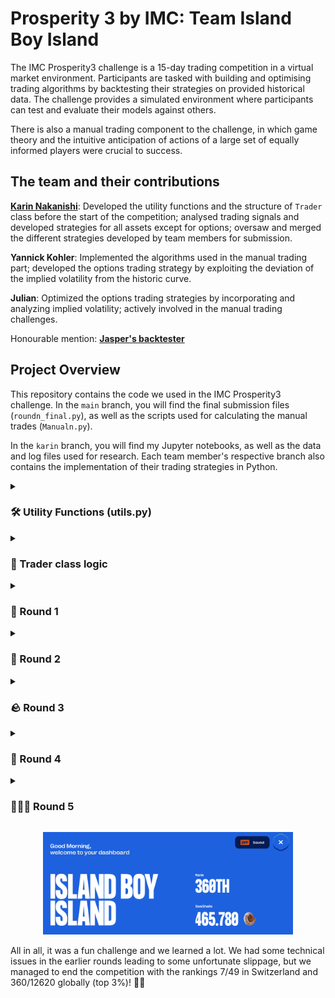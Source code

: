 # Prosperity 3 by IMC: Team Island Boy Island

The IMC Prosperity3 challenge is a 15-day trading competition in a virtual market environment. Participants are tasked with building and optimising trading algorithms by backtesting their strategies on provided historical data. The challenge provides a simulated environment where participants can test and evaluate their models against others.

There is also a manual trading component to the challenge, in which game theory and the intuitive anticipation of actions of a large set of equally informed players were crucial to success. 

## The team and their contributions
[**Karin Nakanishi**](https://www.linkedin.com/in/karin-nakanishi/): Developed the utility functions and the structure of `Trader` class before the start of the competition; analysed trading signals and developed strategies for all assets except for options; oversaw and merged the different strategies developed by team members for submission. 

**Yannick Kohler**: Implemented the algorithms used in the manual trading part; developed the options trading strategy by exploiting the deviation of the implied volatility from the historic curve.

**Julian**: Optimized the options trading strategies by incorporating and analyzing implied volatility; actively involved in the manual trading challenges.

Honourable mention: [**Jasper's backtester**](https://github.com/jmerle/imc-prosperity-3-backtester)

## Project Overview
This repository contains the code we used in the IMC Prosperity3 challenge.
In the `main` branch, you will find the final submission files (`roundn_final.py`), as well as the scripts used for calculating the manual trades (`Manualn.py`). 

In the `karin` branch, you will find my Jupyter notebooks, as well as the data and log files used for research.  Each team member's respective branch also contains the implementation of their trading strategies in Python.

<details>
<summary><h3> 🛠 Utility Functions (utils.py) </h3></summary>

There are several utility functions to analyse the log files generated by the Prosperity server:

- `get_prices_log`: Extracts price and PnL data from the end-of-round log files.
- `get_tradehistory`: Extracts trade history (both own and market trades) from log files and outputs the data as a pandas dataframe.
- `get_mytrades`: Extracts own trades from the dataframe returned by `get_tradehistory` for a specified product.
- `get_orderbook`: Extracts the orderbook at each timestep, provided that it’s printed correctly by the Trader class.

Additionally, there are some utility functions for backtesting and research:

- `get_midprice_mm`: Calculates the theoretical midprice corresponding to the prices quoted by the market-making bots placing large orders on both sides. This is inspired by the discovery made by Linear Utilities ([source](https://github.com/ericcccsliu/imc-prosperity-2)).
- `find_signal_..(zscore, momentum, breakout)`: Implements various strategies to identify trading signals based on statistical methods such as z-score, momentum, and breakout patterns.
- `find_spread`: Calculates the spread between the ETF and its synthetic (introduced in Round 2) using the size-weighted mid-price.

With this, we are ready to dive into the competition! 💹
</details>

<details>
<summary><h3> 🤑 Trader class logic </h3></summary>

- `update_open_pos`: At each timestep, check for new (own) trades, and add the new trades to the dictionaries corresponding to open buy and sell orders. We consider the orders "closed" if there is a profit of at least 1 unit. Used to track the prices at which the algo has previously bought or sold to keep the profits/losses in check. 

- `order_prod`: Implements the trading strategy for each product.

- `run`: First update open positions as described above, then place orders for each product. 
</details>

<details>
<summary><h3> 🦑 Round 1 </h3></summary>
<summary><h4> Algorithmic trading </h4></summary>
In Round 1, three products are traded in the exchange: RAINFOREST_RESIN, KELP and SQUID_INK. 

The fairprice of RAINFOREST_RESIN is constant at 10000 according to the market-making bots, but there is some noise around this value due to other bots placing orders below and above this price. Market-taking around this constant fairprice has worked very well, but we could further improve our PnL by market-making - placing bids below and asks above this price. We also cleared our positions by buying and selling at the fairprice when approaching the position limit. This has helped a little, but there was a trade-off between clearing too early (missing out on profitable trades) vs clearing too late (reaching and staying at the position limit for some time). With this, we could rake in a stable ~35k profit every round.

For KELP, we again calculated the fairprice as the one specified by the market-making bots. Market-taking and -making around this fairprice worked well. We also cleared our positions when it was beyond a certain limit, but made sure to impose a minimum profit of 1 unit against the outstanding orders. Even though the algo worked well, since the price fluctuations of KELP were small, the profit was stable but small, at around 5k every round. 

SQUID was highly volatile and had sudden, large spike/drop in prices. Based on the hint, we tried different mean-reversion approaches like Z-score and Ornstein-Uhlenbeck process, but found it difficult to correctly identify the signals. As a result, our profit from SQUID fluctuated quite a bit.


<summary><h4> Manual trading </h4></summary>
This round's manual trading challenge was about exploiting mispricings in the exchange rate of different assets. A total of five assets were given, which could be exchanged for one another at fixed exchange rates. In up to five trades, players aimed to maximise their starting capital and return to the original asset. We employed a dynamic programming algorithm with complexity O(k*n^2).
Unsurprisingly did we as well as many other teams found this deterministic best solution, and we were tied for first place with thousands of other teams.

</details>

<details>
<summary><h3> 🧺 Round 2 </h3></summary>
<summary><h4> Algorithmic trading </h4></summary>
In Round 2, the idea of ETF and synthetic was introduced. We could trade two PICNIC_BASKETs which corresponded to ETFs, as well as their contents CROISSANTS, JAMS and DJEMBES. As a first attempt, we tried to trade the spread between the basket and their underlying synthetic price, trading each spread independently. However, since the two baskets have similar contents and are highly correlated, we thought it made more sense to trade them together. Some research revealed that with a hedge ratio of ~2, the spread between the two baskets is much more mean-reverting than the individual spread. We thus switched to a pair-trading strategy in Round 5, hedging one basket with the other. This strategy turned out to work much better across different days in backtesting, raking in 20~30k of profit each day.

<summary><h4> Manual trading </h4></summary>
In the next manual trading challenge, players chose from containers with fixed payouts, split among all teams and "inhabitants" selecting the same one. Since choices were made simultaneously, anticipating others’ behaviour was key to avoiding overcrowded containers.

Each container’s payout was divided by the total of teams and inhabitants. A second prize pool option cost 50k—well above the average expected return of 34k—offering high risk and limited upside, so we avoided it.
With little insight into others’ choices, we preferred containers with larger payouts and good payout-to-inhabitant (P/I) ratios, avoiding outliers likely to attract too many teams. A linear regression on last year’s similar data ($R^2 = 0.85$) supported targeting mid-to-large containers with mid-to-high P/I ratios.
We chose the 800k/6-inhabitant container (P/I = 133.3k), within the range of 100k–182.5k and skewed toward the lower end. Our result landed us in the middle of the field. Interestingly, both top- and bottom-performing containers had small payouts and middling P/I ratios—-supporting our risk-averse approach favouring stable returns over high variance.
</details>


<details>
<summary><h3> 🪨 Round 3 </h3></summary>
<summary><h4> Algorithmic trading </h4></summary>
Round 3 was all about options. We could trade the products VOLCANIC_ROCK_COUPON_N corresponding to different strike prices N, as well as the underlying asset, VOLCANIC_ROCK. Our first approach was to simply price the options independently with Black-Scholes based on historic volatility (which was fairly constant). This approach did not work out since the implied volatilities that one gets from numerically inverting BS were substantially and systematically lower than the historical volatilities. We also noted that there was a very pronounced IV smile in the given training data. So we decided to change course and infer an IV curve, based on which we would then determine the volatility to be used in BS, which would give us the fair price prediction.

It turns out, the way IMC seemingly implemented their options pricing was that the IV smile didn't gradually change, but became step-wise sharper with each day. Since we saw the IV smile being constant over the full training set, we didn’t allow for any possible changes in shape over time, which in turn led to our model supposing vastly too high volatilities for options close to at-the-money and vastly too low volatilities for options deep out/in-the-money. This error in assumptions led to us basically going all-in on purchasing ATM options and selling OTM/ITM options right up to the position limits, which led to massive losses for us during that round.

We later corrected that by basing our IV estimate on a weighted average of the IV smile of previous timesteps, which gave our model the ability to adapt in a very flexible and responsive way to any possible change in shape or position of the volatility smile, while still not overfitting to previous mispricings.

<summary><h4> Manual trading </h4></summary>
In this round’s manual trade, we could place two bids between 160 and 320 to buy a good, which would then be sold at a fixed price of 320. Sellers with reserve prices below our bids would sell to us at our offered prices. Reserve prices were uniformly distributed in [160, 200] and [250, 320].
The first bid had no reason to be above 200, as prices between 200 and 250 reduced profit without increasing volume. The second bid, however, had to account for market dynamics—its effectiveness declined sharply if it fell below the average of all second bids.
We calculated the optimal strategy across all possible average second bids and found the second bid should be set at max(285, expected average). Sensitivity analysis showed profit dropped off more steeply when underestimating the average, so overestimating was safer.
Assuming others would also settle on 285, we bid slightly higher at 292 to avoid falling below average. This sacrificed a small portion of potential profit for greater downside protection.
The results showed that average bids were 201 and 286, validating our strategy. Most teams had similar logic, though many placed second bids between 200 and 285, which made no mathematical sense in any scenario.
</details>


<details>
<summary><h3> 🍪 Round 4 </h3></summary>
<summary><h4> Algorithmic trading </h4></summary>
The new product in Round 4 was MAGNIFICENT_MACARONS. Inspired by Prosperity 2, we investigated the arbitrage opportunities, which is to import from Pristine Cuisine at a cheaper price and sell them on the island exchange. However, unlike in Prosperity 2, there was now a conversion limit imposed, which heavily limited the volume. We only managed to produce around 5k profit with this simple arbitrage method. A much more important factor highlighted in the hint given by IMC seemed to be the sunlight index. We saw that a sharp change in the sunlight index when it is below a critical value of ~35 indicates a large drop in the macaron price. Therefore, we used this as a sell signal, and exited the short position once the sunlight index is back to above 45. 

<summary><h4> Manual trading </h4></summary>
Round 4 of manual trading followed a very similar format to Round 2, with the main change being an increased number of options. Any team could now participate in up to three prize pools (for 0, 50k, and 150k additional cost, respectively). With the new numbers, we calculated an average payoff of 57k, which is why we decided to go for two prize pools this time, using a similar decision process as before, under the assumption that there would be a significant influx towards the lower prize pools, in an anticipated repetition of the results from Round 2.

</details>


<details>
<summary><h3> 🕵🏻‍♀️ Round 5 </h3></summary>
<summary><h4> Algorithmic trading </h4></summary>
This was a very nice round. We obtained information about our counterparties. In particular, the data provided showed that Olivia consistently had the knowledge about the global minimum and maximum in a trading day, so we relied on her signal for SQUID_INK and CROISSANTS, only buying (selling) within a certain range from this global min (max). This had worked quite well, and Lady Olivia helped us gain ~18k with the two assets combined. She also traded KELP, but we found that since the price variation in KELP was not large, we could actually make more profit by market-making and taking instead of waiting for Olivia's signal. 

<summary><h4> Manual trading </h4></summary>
In this last manual trading round, we were supplied with a newsletter containing relevant news for nine companies, which weren’t yet priced in, and we were supposed to estimate the market reaction and trade accordingly. An additional difficulty was properly accounting for trading fees, as they increased exponentially with position size. We therefore implemented an algorithm that, for a given market scenario, would calculate the optimal response. The challenge was how to accurately estimate the market reaction. We chose an independent expert estimate approach, where all team members independently estimated the anticipated market move, which we then averaged and used as the basis for the market scenario fed into the model.
This round of manual trading again turned out to be fairly profitable.

</details>
<p align="center">
<img src="final.png" alt="EndResult" width="400"/>
</p>
All in all, it was a fun challenge and we learned a lot.
We had some technical issues in the earlier rounds leading to some unfortunate slippage, but we managed to end the competition with the rankings 7/49 in Switzerland and 360/12620 globally (top 3%)! 🎉🤑
